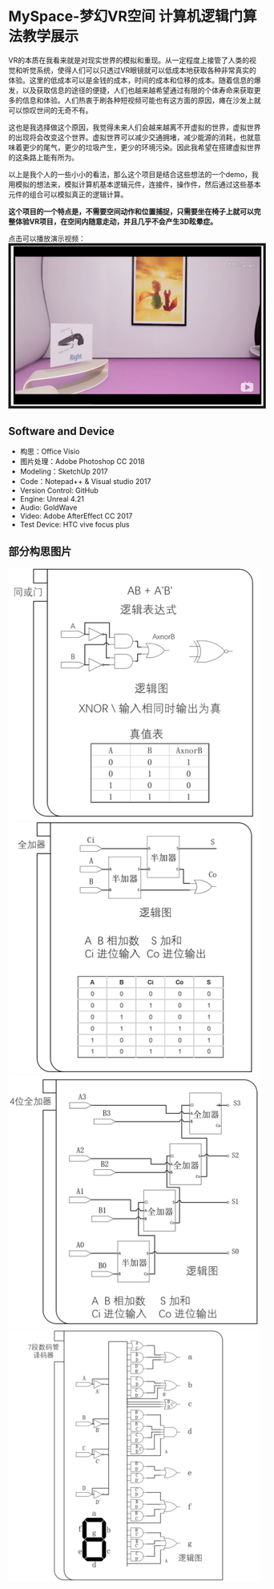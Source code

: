 # MySpace-梦幻VR空间 计算机逻辑门算法教学展示

VR的本质在我看来就是对现实世界的模拟和重现。从一定程度上接管了人类的视觉和听觉系统，使得人们可以只透过VR眼镜就可以低成本地获取各种非常真实的体验。这里的低成本可以是金钱的成本，时间的成本和位移的成本。随着信息的爆发，以及获取信息的途径的便捷，人们也越来越希望通过有限的个体寿命来获取更多的信息和体验。人们热衷于刷各种短视频可能也有这方面的原因，瘫在沙发上就可以惊叹世间的无奇不有。

这也是我选择做这个原因，我觉得未来人们会越来越离不开虚拟的世界，虚拟世界的出现将会改变这个世界。虚拟世界可以减少交通拥堵，减少能源的消耗，也就意味着更少的尾气，更少的垃圾产生，更少的环境污染。因此我希望在搭建虚拟世界的这条路上能有所为。

以上是我个人的一些小小的看法，那么这个项目是结合这些想法的一个demo，我用模拟的想法来，模拟计算机基本逻辑元件，连接件，操作件，然后通过这些基本元件的组合可以模拟真正的逻辑计算。

**这个项目的一个特点是，不需要空间动作和位置捕捉，只需要坐在椅子上就可以完整体验VR项目，在空间内随意走动，并且几乎不会产生3D眩晕症。**

点击可以播放演示视频：
<a href="https://www.bilibili.com/video/av57123286"><img src="https://github.com/DreamingPoet/MySpace/blob/master/README_img/looks_11.JPG" alt="bilibili" border="5" /></a>

## Software and Device

* 构思：Office Visio
* 图片处理：Adobe Photoshop CC 2018
* Modeling：SketchUp 2017
* Code：Notepad++ & Visual studio 2017
* Version Control: GitHub
* Engine: Unreal 4.21
* Audio: GoldWave
* Video: Adobe AfterEffect CC 2017
* Test Device: HTC vive focus plus

## 部分构思图片

![image](https://github.com/DreamingPoet/MySpace/blob/master/README_img/visio_0004_%207.jpg) ![image](https://github.com/DreamingPoet/MySpace/blob/master/README_img/visio_0002_%209.jpg)
 ![image](https://github.com/DreamingPoet/MySpace/blob/master/README_img/visio_0001_%2010.jpg) ![image](https://github.com/DreamingPoet/MySpace/blob/master/README_img/visio_0000_%2011.jpg)












